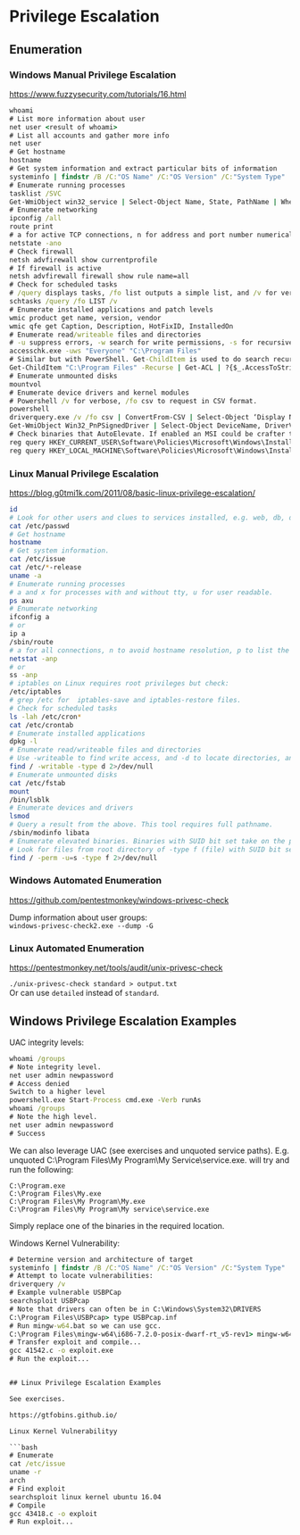 # Privilege Escalation

## Enumeration

### Windows Manual Privilege Escalation

https://www.fuzzysecurity.com/tutorials/16.html

```cmd
whoami
# List more information about user
net user <result of whoami>
# List all accounts and gather more info
net user 
# Get hostname
hostname
# Get system information and extract particular bits of information
systeminfo | findstr /B /C:"OS Name" /C:"OS Version" /C:"System Type"
# Enumerate running processes
tasklist /SVC
Get-WmiObject win32_service | Select-Object Name, State, PathName | Where-Object {$_.State -like 'Running'} # Powershell
# Enumerate networking
ipconfig /all
route print
# a for active TCP connections, n for address and port number numerically, o for the owning process ID.
netstate -ano
# Check firewall
netsh advfirewall show currentprofile
# If firewall is active
netsh advfirewall firewall show rule name=all
# Check for scheduled tasks
# /query displays tasks, /fo list outputs a simple list, and /v for verbose
schtasks /query /fo LIST /v
# Enumerate installed applications and patch levels
wmic product get name, version, vendor
wmic qfe get Caption, Description, HotFixID, InstalledOn
# Enumerate read/writeable files and directories
# -u suppress errors, -w search for write permissions, -s for recursive search.
accesschk.exe -uws "Everyone" "C:\Program Files"
# Similar but with PowerShell. Get-ChildItem is used to do search recursively and then check the permissions with Get-ACL.
Get-ChildItem "C:\Program Files" -Recurse | Get-ACL | ?{$_.AccessToString -match "Everyone\sAllow\s\sModify"}
# Enumerate unmounted disks
mountvol
# Enumerate device drivers and kernel modules
# Powershell /v for verbose, /fo csv to request in CSV format.
powershell
driverquery.exe /v /fo csv | ConvertFrom-CSV | Select-Object ‘Display Name’, ‘Start Mode’, Path
Get-WmiObject Win32_PnPSignedDriver | Select-Object DeviceName, DriverVersion, Manufacturer | Where-Object {$_.DeviceName -like "*VMware*"}
# Check binaries that AutoElevate. If enabled an MSI could be crafter to elevate privileges.
reg query HKEY_CURRENT_USER\Software\Policies\Microsoft\Windows\Installer
reg query HKEY_LOCAL_MACHINE\Software\Policies\Microsoft\Windows\Installer
```

### Linux Manual Privilege Escalation

https://blog.g0tmi1k.com/2011/08/basic-linux-privilege-escalation/

```bash
id
# Look for other users and clues to services installed, e.g. web, db, dc...
cat /etc/passwd
# Get hostname
hostname
# Get system information.
cat /etc/issue
cat /etc/*-release
uname -a
# Enumerate running processes
# a and x for processes with and without tty, u for user readable.
ps axu
# Enumerate networking
ifconfig a
# or
ip a
/sbin/route
# a for all connections, n to avoid hostname resolution, p to list the process name
netstat -anp
# or
ss -anp
# iptables on Linux requires root privileges but check:
/etc/iptables
# grep /etc for  iptables-save and iptables-restore files.
# Check for scheduled tasks
ls -lah /etc/cron*
cat /etc/crontab
# Enumerate installed applications
dpkg -l
# Enumerate read/writeable files and directories
# Use -writeable to find write access, and -d to locate directories, and 2>/dev/null to pipe errors away.
find / -writable -type d 2>/dev/null
# Enumerate unmounted disks
cat /etc/fstab 
mount
/bin/lsblk
# Enumerate devices and drivers
lsmod
# Query a result from the above. This tool requires full pathname.
/sbin/modinfo libata
# Enumerate elevated binaries. Binaries with SUID bit set take on the persmission of the file owner.
# Look for files from root directory of -type f (file) with SUID bit set. Discard errors
find / -perm -u=s -type f 2>/dev/null
```

### Windows Automated Enumeration

https://github.com/pentestmonkey/windows-privesc-check

Dump information about user groups:  
`windows-privesc-check2.exe --dump -G`

### Linux Automated Enumeration

https://pentestmonkey.net/tools/audit/unix-privesc-check

`./unix-privesc-check standard > output.txt`  
Or can use `detailed` instead of `standard`.

## Windows Privilege Escalation Examples

UAC integrity levels:
```cmd
whoami /groups
# Note integrity level.
net user admin newpassword
# Access denied
Switch to a higher level
powershell.exe Start-Process cmd.exe -Verb runAs
whoami /groups
# Note the high level.
net user admin newpassword
# Success
```

We can also leverage UAC (see exercises and unquoted service paths).
E.g. unquoted C:\Program Files\My Program\My Service\service.exe. will try and run the following:
```
C:\Program.exe
C:\Program Files\My.exe
C:\Program Files\My Program\My.exe
C:\Program Files\My Program\My service\service.exe
```
Simply replace one of the binaries in the required location.

Windows Kernel Vulnerability:
```cmd
# Determine version and architecture of target
systeminfo | findstr /B /C:"OS Name" /C:"OS Version" /C:"System Type"
# Attempt to locate vulnerabilities:
driverquery /v
# Example vulnerable USBPCap
searchsploit USBPcap
# Note that drivers can often be in C:\Windows\System32\DRIVERS
C:\Program Files\USBPcap> type USBPcap.inf
# Run mingw-w64.bat so we can use gcc.
C:\Program Files\mingw-w64\i686-7.2.0-posix-dwarf-rt_v5-rev1> mingw-w64.bat
# Transfer exploit and compile...
gcc 41542.c -o exploit.exe
# Run the exploit...


## Linux Privilege Escalation Examples

See exercises.

https://gtfobins.github.io/

Linux Kernel Vulnerabilityy

```bash
# Enumerate
cat /etc/issue
uname -r
arch
# Find exploit
searchsploit linux kernel ubuntu 16.04
# Compile
gcc 43418.c -o exploit
# Run exploit...
```
